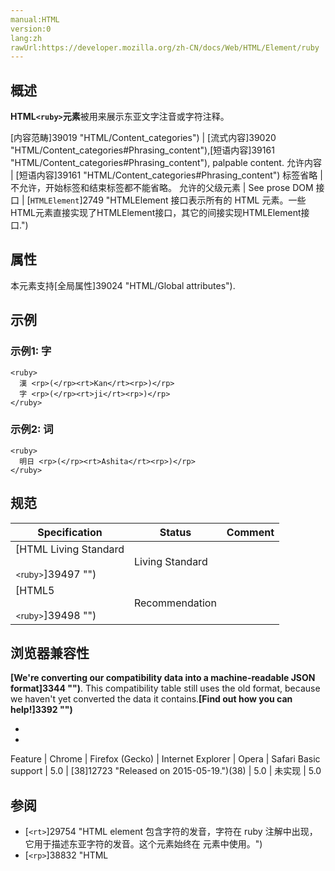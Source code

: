 ```yaml
---
manual:HTML
version:0
lang:zh
rawUrl:https://developer.mozilla.org/zh-CN/docs/Web/HTML/Element/ruby
---
```





## **概述**<a name="Summary"></a>


**HTML`<ruby>`元素**被用来展示东亚文字注音或字符注释。


[内容范畴]39019 "HTML/Content_categories") | [流式内容]39020 "HTML/Content_categories#Phrasing_content"),[短语内容]39161 "HTML/Content_categories#Phrasing_content"), palpable content. 
允许内容 | [短语内容]39161 "HTML/Content_categories#Phrasing_content") 
标签省略 | 不允许，开始标签和结束标签都不能省略。 
允许的父级元素 | See prose 
DOM 接口 | [`HTMLElement`]2749 "HTMLElement 接口表示所有的 HTML 元素。一些HTML元素直接实现了HTMLElement接口，其它的间接实现HTMLElement接口.") 


## **属性**<a name="Attributes"></a>


本元素支持[全局属性]39024 "HTML/Global attributes").


## **示例**<a name="Examples"></a>

### 示例1: 字<a name="示例1_字"></a>

```
<ruby>
  漢 <rp>(</rp><rt>Kan</rt><rp>)</rp>
  字 <rp>(</rp><rt>ji</rt><rp>)</rp>
</ruby>
```

### 示例2: 词<a name="示例2_词"></a>

```
<ruby>
  明日 <rp>(</rp><rt>Ashita</rt><rp>)</rp>
</ruby>
```

## 规范<a name="Specifications"></a>

Specification | Status | Comment 
 ---  |  ---  |  ---  | 
[HTML Living Standard<br></br><small>&lt;ruby&gt;</small>]39497 "") | Living Standard |  
[HTML5<br></br><small>&lt;ruby&gt;</small>]39498 "") | Recommendation |  


## **浏览器兼容性**<a name="浏览器兼容性"></a>


**[We&#39;re converting our compatibility data into a machine-readable JSON format]3344 "")**. This compatibility table still uses the old format, because we haven&#39;t yet converted the data it contains.**[Find out how you can help!]3392 "")**


* 
* 

Feature | Chrome | Firefox (Gecko) | Internet Explorer | Opera | Safari 
Basic support | 5.0 | [38]12723 "Released on 2015-05-19.")(38) | 5.0 | 未实现 | 5.0 




## 参阅<a name="See_also"></a>

* [`<rt>`]29754 "HTML <rt> element 包含字符的发音，字符在 ruby 注解中出现，它用于描述东亚字符的发音。这个元素始终在 <ruby> 元素中使用。")
* [`<rp>`]38832 "HTML <rp> 元素用于为那些不能使用 <ruby> 元素展示 ruby 注解的浏览器，提供随后的圆括号。")



